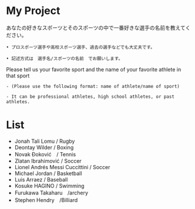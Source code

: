 # My Project
あなたの好きなスポーツとそのスポーツの中で一番好きな選手の名前を教えてください。

    • プロスポーツ選手や高校スポーツ選手、過去の選手などでも大丈夫です。

    • 記述方式は　選手名/スポーツの名前　でお願いします。

Please tell us your favorite sport and the name of your favorite athlete in that sport

    - (Please use the following format: name of athlete/name of sport)

    - It can be professional athletes, high school athletes, or past athletes.


# List 
* Jonah Tali Lomu / Rugby
* Deontay Wilder / Boxing
* Novak Đoković　/ Tennis
* Zlatan Ibrahimović / Soccer
* Lionel Andrés Messi Cuccittini / Soccer
* Michael Jordan / Basketball
* Luis Arraez / Baseball
* Kosuke HAGINO / Swimming
* Furukawa Takaharu　/archery
* Stephen Hendry　/Billiard